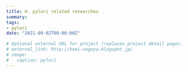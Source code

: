 ```yaml
---
title: H. pylori related researches
summary: 
tags:
- pylori
date: "2021-09-02T00:00:00Z"

# Optional external URL for project (replaces project detail page).
# external_link: http://koei-nagoya.blogspot.jp/
# image:
#   caption: pylori
---
```


